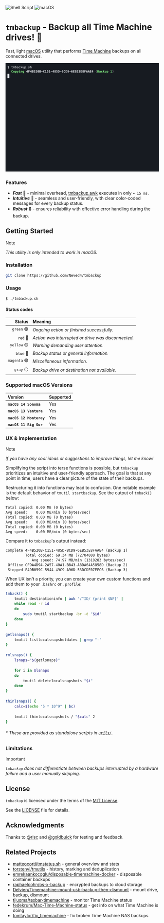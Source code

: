 ![Shell Script](https://img.shields.io/badge/Shell_Script-9DDE66?logo=gnubash&logoColor=000&style=for-the-badge)
![macOS](https://img.shields.io/badge/macOS-000000?style=for-the-badge&logo=apple&logoColor=fff)

# `tmbackup` - Backup all Time Machine drives! 🚀

Fast, light [macOS] utility that performs [Time Machine] backups on all
connected drives.

![](graphics/tmbackup.gif)

### Features

- _**Fast**_ 🚀 - minimal overhead, [tmbackup.awk](src/tmbackup.awk) executes in only ~ `15 ms`.
- _**Intuitive**_ 🎨 - seamless and user-friendly, with clear color-coded
  messages for every backup status.
- _**Robust**_ 🔒 - ensures reliability with effective error handling during
  the backup.

## Getting Started

> [!NOTE]
> _This utility is only intended to work in macOS._

### Installation

```sh
git clone https://github.com/Neved4/tmbackup
```

### Usage

```console
$ ./tmbackup.sh
```

#### Status codes

|      Status | Meaning                                             |
| ----------: | :-------------------------------------------------- |
|   `green` 🟢 | _Ongoing action or finished successfully._          |
|     `red` 🔴 | _Action was interrupted or drive was disconnected._ |
|  `yellow` 🟡 | _Warning demanding user attention._                 |
|    `blue` 🔵 | _Backup status or general information._             |
| `magenta` 🟣 | _Miscellaneous information._                        |
|    `gray` ⚪️ | _Backup drive or destination not available._        |

### Supported macOS Versions

| Version               | Supported |
| :-------------------- | :-------- |
| **`macOS 14 Sonoma`**   | Yes       |
| **`macOS 13 Ventura`**  | Yes       |
| **`macOS 12 Monterey`** | Yes       |
| **`macOS 11 Big Sur`**  | Yes       |

### UX & Implementation

> [!NOTE]
> _If you have any cool ideas or suggestions to improve things, let me
> know!_

Simplifying the script into terse functions is possible, but `tmbackup`
prioritizes an intuitive and user-friendly approach. The goal is that at
any point in time, users have a clear picture of the state of their
backups.

Restructuring it into functions may lead to confusion. One notable
example is the default behavior of `tmutil startbackup`. See the output of
`tmback()` below:

```log
Total copied: 0.00 MB (0 bytes)
Avg speed:    0.00 MB/min (0 bytes/sec)
Total copied: 0.00 MB (0 bytes)
Avg speed:    0.00 MB/min (0 bytes/sec)
Total copied: 0.00 MB (0 bytes)
Avg speed:    0.00 MB/min (0 bytes/sec)
```

Compare it to `tmbackup`'s output instead:
```log
Complete 4F4B520B-C151-485D-8CD9-6EB53E8FAAE4 (Backup 1)
         Total copied: 69.34 MB (72704000 bytes)
            Avg speed: 74.97 MB/min (1310283 bytes/sec)
 Offline CF9A4D94-2A57-40A1-B843-A8DA64A5858D (Backup 2)
 Stopped F49B059C-5944-49C9-A96D-53DCDF07EFC6 (Backup 3)
```

When UX isn't a priority, you can create your own custom functions
and add them to your `.bashrc` or `.profile`:
```sh
tmback() {
    tmutil destinationinfo | awk '/^ID/ {print $NF}' |
    while read -r id
    do
        sudo tmutil startbackup -br -d "$id"
    done
}

getlsnaps() {
    tmutil listlocalsnapshotdates | grep "-"
}

rmlsnaps() {
    lsnaps="$(getlsnaps)"

    for i in $lsnaps
    do
        tmutil deletelocalsnapshots "$i"
    done
}

thinlsnaps() {
    calc=$(echo "5 * 10^9" | bc)

    tmutil thinlocalsnapshots / "$calc" 2
}
```

###### * These are provided as standalone scripts in [`utils/`](utils/).

### Limitations

> [!IMPORTANT]
> _`tmbackup` does not differentiate between backups interrupted by a
> hardware failure and a user manually skipping._

## License

`tmbackup` is licensed under the terms of the [MIT License].
   
See the [LICENSE](LICENSE) file for details.

## Acknowledgments

Thanks to [@risc] and [@goldbuick] for testing and feedback.

## Related Projects

- [matteocorti/tmstatus.sh] - general overview and stats
- [torstenvl/tmutils] - history, marking and deduplication
- [emrekaankocoglu/disposable-timemachine-docker] - disposable container
  backups
- [raphaelcohn/os-x-backup] - encrypted backups to cloud storage
- [Delvien/Timemachine-mount-usb-backup-then-dismount] - mount drive,
  backup, dismount
- [tjluoma/texbar-timemachine] - monitor Time Machine status
- [fedekrum/Mac-Time-Machine-status] - get info on what Time Machine is
  doing
- [tomtaylor/fix_timemachine] - fix broken Time Machine NAS backups

[macOS]: https://www.apple.com/macos/
[MIT License]: https://opensource.org/license/mit/
[Time Machine]: https://support.apple.com/en-gb/guide/mac-help/mh35860/14.0/mac/14.0
[@goldbuick]: https://github.com/goldbuick
[@risc]: https://github.com/0risc

[matteocorti/tmstatus.sh]: https://github.com/matteocorti/tmstatus.sh
[torstenvl/tmutils]: https://github.com/torstenvl/tmutils
[emrekaankocoglu/disposable-timemachine-docker]: https://github.com/emrekaankocoglu/disposable-timemachine-docker
[raphaelcohn/os-x-backup]: https://github.com/raphaelcohn/os-x-backup
[Delvien/Timemachine-mount-usb-backup-then-dismount]: https://github.com/Delvien/Timemachine-mount-usb-backup-then-dismount
[tjluoma/texbar-timemachine]: https://github.com/tjluoma/textbar-timemachine
[fedekrum/Mac-Time-Machine-status]: https://github.com/fedekrum/Mac-Time-Machine-status/tree/main
[tomtaylor/fix_timemachine]: https://github.com/tomtaylor/fix_timemachine
